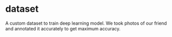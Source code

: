 # dataset
A custom dataset to train deep learning model.
We took photos of our friend and annotated it accurately to get maximum accuracy.
